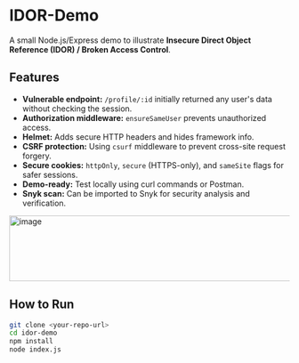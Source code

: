 # IDOR-Demo

A small Node.js/Express demo to illustrate **Insecure Direct Object Reference (IDOR) / Broken Access Control**.

## Features

- **Vulnerable endpoint:** `/profile/:id` initially returned any user's data without checking the session.
- **Authorization middleware:** `ensureSameUser` prevents unauthorized access.
- **Helmet:** Adds secure HTTP headers and hides framework info.
- **CSRF protection:** Using `csurf` middleware to prevent cross-site request forgery.
- **Secure cookies:** `httpOnly`, `secure` (HTTPS-only), and `sameSite` flags for safer sessions.
- **Demo-ready:** Test locally using curl commands or Postman.
- **Snyk scan:** Can be imported to Snyk for security analysis and verification.

<img width="1721" height="118" alt="image" src="https://github.com/user-attachments/assets/67f07a93-a525-43cf-ae81-845859a62b32" />

## How to Run

```bash
git clone <your-repo-url>
cd idor-demo
npm install
node index.js
